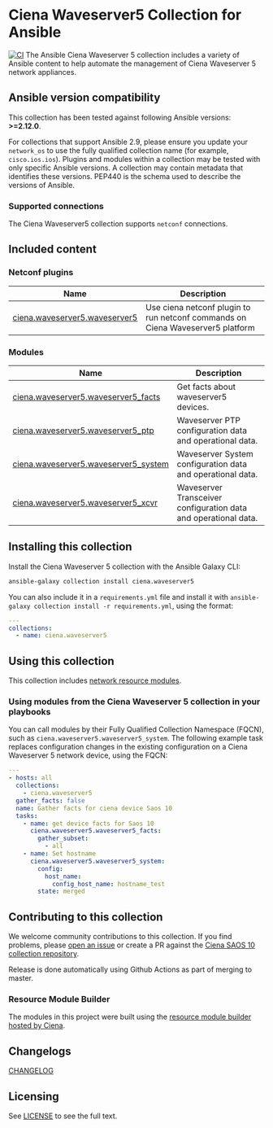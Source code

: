 # Ciena Waveserver5 Collection for Ansible

[![CI](https://github.com/ciena/ciena.waveserver5/workflows/Test%20collection/badge.svg?event=push)](https://github.com/ciena/ciena.waveserver5/actions)
The Ansible Ciena Waveserver 5 collection includes a variety of Ansible content to help automate the management of Ciena Waveserver 5 network appliances.

<!--start requires_ansible-->
## Ansible version compatibility

This collection has been tested against following Ansible versions: **>=2.12.0**.

For collections that support Ansible 2.9, please ensure you update your `network_os` to use the
fully qualified collection name (for example, `cisco.ios.ios`).
Plugins and modules within a collection may be tested with only specific Ansible versions.
A collection may contain metadata that identifies these versions.
PEP440 is the schema used to describe the versions of Ansible.
<!--end requires_ansible-->

### Supported connections

The Ciena Waveserver5 collection supports `netconf` connections.

## Included content

<!--start collection content-->
### Netconf plugins
Name | Description
--- | ---
[ciena.waveserver5.waveserver5](https://github.com/ciena/ciena.waveserver5/blob/master/docs/ciena.waveserver5.waveserver5_netconf.rst)|Use ciena netconf plugin to run netconf commands on Ciena Waveserver5 platform

### Modules
Name | Description
--- | ---
[ciena.waveserver5.waveserver5_facts](https://github.com/ciena/ciena.waveserver5/blob/master/docs/ciena.waveserver5.waveserver5_facts_module.rst)|Get facts about waveserver5 devices.
[ciena.waveserver5.waveserver5_ptp](https://github.com/ciena/ciena.waveserver5/blob/master/docs/ciena.waveserver5.waveserver5_ptp_module.rst)|Waveserver PTP configuration data and operational data.
[ciena.waveserver5.waveserver5_system](https://github.com/ciena/ciena.waveserver5/blob/master/docs/ciena.waveserver5.waveserver5_system_module.rst)|Waveserver System configuration data and operational data.
[ciena.waveserver5.waveserver5_xcvr](https://github.com/ciena/ciena.waveserver5/blob/master/docs/ciena.waveserver5.waveserver5_xcvr_module.rst)|Waveserver Transceiver configuration data and operational data.

<!--end collection content-->

## Installing this collection

Install the Ciena Waveserver 5 collection with the Ansible Galaxy CLI:

```bash
ansible-galaxy collection install ciena.waveserver5
```

You can also include it in a `requirements.yml` file and install it with `ansible-galaxy collection install -r requirements.yml`, using the format:

```yaml
---
collections:
  - name: ciena.waveserver5
```

## Using this collection

This collection includes [network resource modules](https://docs.ansible.com/ansible/latest/network/user_guide/network_resource_modules.html).

### Using modules from the Ciena Waveserver 5 collection in your playbooks

You can call modules by their Fully Qualified Collection Namespace (FQCN), such as `ciena.waveserver5.waveserver5_system`.
The following example task replaces configuration changes in the existing configuration on a Ciena Waveserver 5 network device, using the FQCN:

```yaml
---
- hosts: all
  collections:
    - ciena.waveserver5
  gather_facts: false
  name: Gather facts for ciena device Saos 10
  tasks:
    - name: get device facts for Saos 10
      ciena.waveserver5.waveserver5_facts:
        gather_subset:
          - all
    - name: Set hostname
      ciena.waveserver5.waveserver5_system:
        config:
          host_name:
            config_host_name: hostname_test
        state: merged
```

## Contributing to this collection

We welcome community contributions to this collection. If you find problems, please [open an issue](https://github.com/ciena/ciena.waveserver5/issues) or create a PR against the [Ciena SAOS 10 collection repository](https://github.com/ciena/ciena.waveserver5).

Release is done automatically using Github Actions as part of merging to master.

### Resource Module Builder

The modules in this project were built using the [resource module builder hosted by Ciena](https://github.com/ciena/resource_module_builder).

## Changelogs

[CHANGELOG](CHANGELOG.md)

## Licensing

See [LICENSE](LICENSE) to see the full text.

